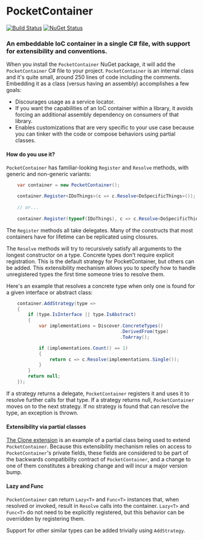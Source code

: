PocketContainer
===============

[![Build Status](https://ci.appveyor.com/api/projects/status/github/jonsequitur/PocketContainer?svg=true&branch=master)](https://ci.appveyor.com/project/jonsequitur/pocketcontainer) [![NuGet Status](http://img.shields.io/nuget/v/PocketContainer.svg?style=flat)](https://www.nuget.org/packages/PocketContainer/)


### An embeddable IoC container in a single C# file, with support for extensibility and conventions.

When you install the `PocketContainer` NuGet package, it will add the `PocketContainer` C# file to your project. `PocketContainer` is an internal class and it's quite small, around 250 lines of code including the comments. Embedding it as a class (versus having an assembly) accomplishes a few goals: 

- Discourages usage as a service locator.
- If you want the capabilities of an IoC container within a library, it avoids forcing an additional assembly dependency on consumers of that library.
- Enables customizations that are very specific to your use case because you can tinker with the code or compose behaviors using partial classes.

#### How do you use it?

`PocketContainer` has familiar-looking `Register` and `Resolve` methods, with generic and non-generic variants:

```csharp
    var container = new PocketContainer();

    container.Register<IDoThings>(c => c.Resolve<DoSpecificThings>());
    
    // or...
    
    container.Register(typeof(IDoThings), c => c.Resolve<DoSpecificThings>());
```

The `Register` methods all take delegates. Many of the constructs that most containers have for lifetime can be replicated using closures.

The `Resolve` methods will try to recursively satisfy all arguments to the longest constructor on a type. Concrete types don't require explicit registration. This is the default strategy for PocketContainer, but others can be added. This extensibility mechanism allows you to specify how to handle unregistered types the first time someone tries to resolve them.

Here's an example that resolves a concrete type when only one is found for a given interface or abstract class:

```csharp
    container.AddStrategy(type =>
    {
        if (type.IsInterface || type.IsAbstract)
        {
            var implementations = Discover.ConcreteTypes()
                                          .DerivedFrom(type)
                                          .ToArray();

            if (implementations.Count() == 1)
            {
                return c => c.Resolve(implementations.Single());
            }
        }
        return null;
    });
```

If a strategy returns a delegate, `PocketContainer` registers it and uses it to resolve further calls for that type. If a strategy returns null, `PocketContainer` moves on to the next strategy. If no strategy is found that can resolve the type, an exception is thrown.

#### Extensibility via partial classes

[The Clone extension](https://github.com/jonsequitur/PocketContainer/blob/master/PocketContainer/PocketContainer.Clone.cs) is an example of a partial class being used to extend `PocketContainer`. Because this extensibility mechanism relies on access to `PocketContainer`'s private fields, these fields are considered to be part of the backwards compatibility contract of `PocketContainer`, and a change to one of them constitutes a breaking change and will incur a major version bump. 

#### Lazy<T> and Func<T>

`PocketContainer` can return `Lazy<T>` and `Func<T>` instances that, when resolved or invoked, result in `Resolve` calls into the container. `Lazy<T>` and `Func<T>` do not need to be explicitly registered, but this behavior can be overridden by registering them.

Support for other similar types can be added trivially using `AddStrategy`.
